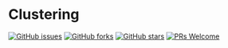 # Clustering
[![GitHub issues](https://img.shields.io/github/issues/Develop-Packt/Introduction-Clustering.svg)](https://github.com/Develop-Packt/Introduction-Clustering/issues)
[![GitHub forks](https://img.shields.io/github/forks/Develop-Packt/Introduction-Clustering.svg)](https://github.com/Develop-Packt/Introduction-Clustering/network)
[![GitHub stars](https://img.shields.io/github/stars/Develop-Packt/Introduction-Clustering.svg)](https://github.com/Develop-Packt/Introduction-Clustering/stargazers)
[![PRs Welcome](https://img.shields.io/badge/PRs-welcome-brightgreen.svg)](https://github.com/Develop-Packt/Introduction-Clustering/pulls)

